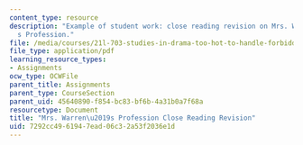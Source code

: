 ```yaml
---
content_type: resource
description: "Example of student work: close reading revision on Mrs. Warren\u2019\
  s Profession."
file: /media/courses/21l-703-studies-in-drama-too-hot-to-handle-forbidden-plays-in-modern-america-fall-2008/7292cc4961947ead06c32a53f2036e1d_warencl_readrev.pdf
file_type: application/pdf
learning_resource_types:
- Assignments
ocw_type: OCWFile
parent_title: Assignments
parent_type: CourseSection
parent_uid: 45640890-f854-bc83-bf6b-4a31b0a7f68a
resourcetype: Document
title: "Mrs. Warren\u2019s Profession Close Reading Revision"
uid: 7292cc49-6194-7ead-06c3-2a53f2036e1d
---
```

